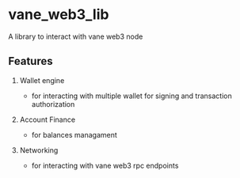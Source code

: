 # vane_web3_lib

A library to interact with vane web3 node

## Features

1. Wallet engine
   - for interacting with multiple wallet for signing and transaction authorization
  
2. Account Finance
   - for balances managament

3. Networking
   - for interacting with vane web3 rpc endpoints
